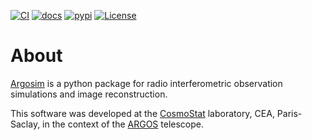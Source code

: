 [![CI](https://github.com/ARGOS-telescope/argosim/actions/workflows/ci-build.yml/badge.svg)](https://github.com/ARGOS-telescope/argosim/actions/workflows/ci-build.yml)
[![docs](https://img.shields.io/badge/docs-Sphinx-blue)](https://argos-telescope.github.io/argosim/)
[![pypi](https://img.shields.io/pypi/v/argosim)](https://pypi.org/project/argosim/)
[![License](https://img.shields.io/badge/License-MIT-brigthgreen.svg)](https://github.com/ARGOS-telescope/argosim/blob/main/LICENSE) 

# About
[Argosim](https://github.com/ARGOS-telescope/argosim) is a python package for radio interferometric observation simulations and image reconstruction.

This software was developed at the [CosmoStat](https://www.cosmostat.org/) laboratory, CEA, Paris-Saclay, in the context of the [ARGOS](https://argos-telescope.eu) telescope.

